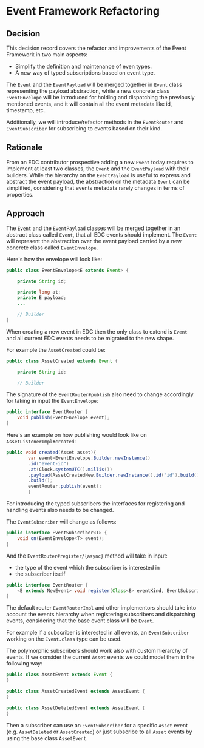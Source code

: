 # Event Framework Refactoring

## Decision

This decision record covers the refactor and improvements of the Event Framework in two main aspects:

- Simplify the definition and maintenance of even types.
- A new way of typed subscriptions based on event type.

The `Event` and the `EventPayload` will be merged together in `Event` class representing the payload abstraction, while
a new concrete class `EventEnvelope` will be introduced for holding and dispatching the previously mentioned events,
and it will contain all the event metadata like id, timestamp, etc..

Additionally, we will introduce/refactor methods in the `EventRouter` and `EventSubscriber` for subscribing to events based on their kind.

## Rationale

From an EDC contributor prospective adding a new `Event` today requires to implement at least two classes, the `Event`
and the `EventPayload` with their builders.
While the hierarchy on the `EventPayload` is useful to express and abstract the event payload, the abstraction on the
metadata `Event` can be simplified, considering that events metadata rarely changes in terms of properties.

## Approach

The `Event` and the `EventPayload` classes will be merged together in an abstract class called `Event`, that all EDC
events should implement. The `Event` will represent the abstraction over the event payload carried by a new concrete class called `EventEnvelope`.

Here's how the envelope will look like:

```java
public class EventEnvelope<E extends Event> {

    private String id;

    private long at;
    private E payload;
    ...

    // Builder
}
```

When creating a new event in EDC then the only class to extend is `Event` and all current EDC events needs to be
migrated to the new shape.

For example the `AssetCreated` could be:

```java
public class AssetCreated extends Event {

    private String id;

    // Builder
```

The signature of the `EventRouter#publish` also need to change accordingly for taking in input the `EventEnvelope`:

```java
public interface EventRouter {
    void publish(EventEnvelope event);
}
```

Here's an example on how publishing would look like on `AssetListenerImpl#created`:

```java
public void created(Asset asset){
        var event=EventEnvelope.Builder.newInstance()
        .id("event-id")
        .at(Clock.systemUTC().millis())
        .payload(AssetCreatedNew.Builder.newInstance().id("id").build())
        .build();
        eventRouter.publish(event);
        }
```

For introducing the typed subscribers the interfaces for registering and handling events also needs to be changed.

The `EventSubscriber` will change as follows:

```java
public interface EventSubscriber<T> {
    void on(EventEnvelope<T> event);
}
```

And the `EventRouter#register/{async}` method will take in input:

- the type of the event which the subscriber is interested in
- the subscriber itself

```java
public interface EventRouter {
    <E extends NewEvent> void register(Class<E> eventKind, EventSubscriber<E> subscriber);
}
```

The default router `EventRouterImpl` and other implementors should take into account the events hierarchy
when registering subscribers and dispatching events, considering that the base event class will be `Event`.

For example if a subscriber is interested in all events, an `EventSubscriber` working on the `Event.class` type can be used.

The polymorphic subscribers should work also with custom hierarchy of events. If we consider the current `Asset` events
we could model them in the following way:

```java
public class AssetEvent extends Event {
}

public class AssetCreatedEvent extends AssetEvent {
}

public class AssetDeletedEvent extends AssetEvent {
}
```

Then a subscriber can use an `EventSubscriber` for a specific `Asset` event (e.g. `AssetDeleted` or `AssetCreated`) or
just subscribe to all `Asset` events by using the base class `AssetEvent`.
